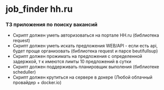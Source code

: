 # job_finder hh.ru


### ТЗ приложения по поиску вакансий

- Скрипт должен уметь авторизоваться на портале HH.ru (библиотека request)
- Скрипт должен уметь искать предложения WEB/API - если есть api, будет проще организовать (библиотека request и парсе beutifullsup)
- Скрипт должен прожимать на предложения с определенной задержкой, т к имеются лимты 10 предложений в сутки
- Скрипт должен поддерживать планировщик выполения (библиотеке scheduller)
- Скрипт должен крутиться на сервере в докере (Любой облачный провайдер + docker.io)
